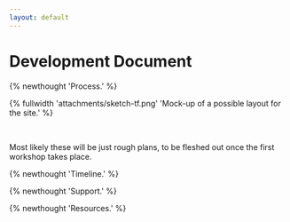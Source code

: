 ```yaml
---
layout: default
---
```


# Development Document

{% newthought 'Process.' %}


{% fullwidth 'attachments/sketch-tf.png' 'Mock-up of a possible layout for the site.' %}

<br/>

Most likely these will be just rough plans, to be fleshed out once the first workshop takes place.

{% newthought 'Timeline.' %}

{% newthought 'Support.' %}

{% newthought 'Resources.' %}



<br/>